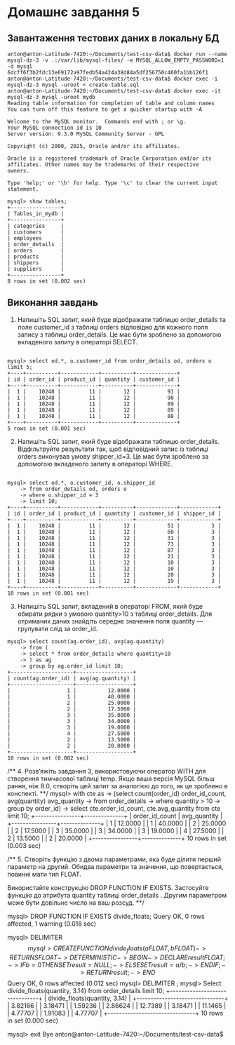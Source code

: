 #  Домашнє завдання 5

## Завантаження тестових даних в локальну БД

```
anton@anton-Latitude-7420:~/Documents/test-csv-data$ docker run --name mysql-dz-3 -v .:/var/lib/mysql-files/ -e MYSQL_ALLOW_EMPTY_PASSWORD=1 -d mysql
6dcff6f3b2fdc13e69172a97fedb54a424a38d84a5df256750c460fa1bb126f1
anton@anton-Latitude-7420:~/Documents/test-csv-data$ docker exec -i mysql-dz-3 mysql -uroot < create-table.sql
anton@anton-Latitude-7420:~/Documents/test-csv-data$ docker exec -it mysql-dz-3 mysql -uroot mydb
Reading table information for completion of table and column names
You can turn off this feature to get a quicker startup with -A

Welcome to the MySQL monitor.  Commands end with ; or \g.
Your MySQL connection id is 10
Server version: 9.3.0 MySQL Community Server - GPL

Copyright (c) 2000, 2025, Oracle and/or its affiliates.

Oracle is a registered trademark of Oracle Corporation and/or its
affiliates. Other names may be trademarks of their respective
owners.

Type 'help;' or '\h' for help. Type '\c' to clear the current input statement.

mysql> show tables;
+----------------+
| Tables_in_mydb |
+----------------+
| categories     |
| customers      |
| employees      |
| order_details  |
| orders         |
| products       |
| shippers       |
| suppliers      |
+----------------+
8 rows in set (0.002 sec)
```

## Виконання завдань

1.  Напишіть SQL запит, який буде відображати таблицю order_details та поле customer_id з таблиці orders відповідно для кожного поля запису з таблиці order_details. Це має бути зроблено за допомогою вкладеного запиту в операторі SELECT.
```

mysql> select od.*, o.customer_id from order_details od, orders o limit 5;
+----+----------+------------+----------+-------------+
| id | order_id | product_id | quantity | customer_id |
+----+----------+------------+----------+-------------+
|  1 |    10248 |         11 |       12 |          91 |
|  1 |    10248 |         11 |       12 |          90 |
|  1 |    10248 |         11 |       12 |          89 |
|  1 |    10248 |         11 |       12 |          89 |
|  1 |    10248 |         11 |       12 |          88 |
+----+----------+------------+----------+-------------+
5 rows in set (0.001 sec)
```

2. Напишіть SQL запит, який буде відображати таблицю order_details. Відфільтруйте результати так, щоб відповідний запис із таблиці orders виконував умову shipper_id=3. Це має бути зроблено за допомогою вкладеного запиту в операторі WHERE.

```

mysql> select od.*, o.customer_id, o.shipper_id 
    -> from order_details od, orders o 
    -> where o.shipper_id = 3 
    -> limit 10;
+----+----------+------------+----------+-------------+------------+
| id | order_id | product_id | quantity | customer_id | shipper_id |
+----+----------+------------+----------+-------------+------------+
|  1 |    10248 |         11 |       12 |          51 |          3 |
|  1 |    10248 |         11 |       12 |          60 |          3 |
|  1 |    10248 |         11 |       12 |          31 |          3 |
|  1 |    10248 |         11 |       12 |          73 |          3 |
|  1 |    10248 |         11 |       12 |          87 |          3 |
|  1 |    10248 |         11 |       12 |          21 |          3 |
|  1 |    10248 |         11 |       12 |          10 |          3 |
|  1 |    10248 |         11 |       12 |          10 |          3 |
|  1 |    10248 |         11 |       12 |          20 |          3 |
|  1 |    10248 |         11 |       12 |          19 |          3 |
+----+----------+------------+----------+-------------+------------+
10 rows in set (0.001 sec)
```

3. Напишіть SQL запит, вкладений в операторі FROM, який буде обирати рядки з умовою quantity>10 з таблиці order_details. Для отриманих даних знайдіть середнє значення поля quantity — групувати слід за order_id.

```
mysql> select count(ag.order_id), avg(ag.quantity) 
    -> from ( 
    -> select * from order_details where quantity>10
    -> ) as ag 
    -> group by ag.order_id limit 10;
+--------------------+------------------+
| count(ag.order_id) | avg(ag.quantity) |
+--------------------+------------------+
|                  1 |          12.0000 |
|                  1 |          40.0000 |
|                  2 |          25.0000 |
|                  2 |          17.5000 |
|                  3 |          35.0000 |
|                  3 |          34.0000 |
|                  3 |          19.0000 |
|                  4 |          27.5000 |
|                  2 |          13.5000 |
|                  2 |          20.0000 |
+--------------------+------------------+
10 rows in set (0.002 sec)
```

/**
4. Розв’яжіть завдання 3, використовуючи оператор WITH для створення тимчасової таблиці temp. Якщо ваша версія MySQL більш рання, ніж 8.0, створіть цей запит за аналогією до того, як це зроблено в конспекті.
**/
mysql> with cte as
    -> (select count(order_id) order_id_count, avg(quantity) avg_quantity
    -> from order_details
    -> where quantity  > 10
    -> group by order_id)
    -> select cte.order_id_count, cte.avg_quantity from cte limit 10;
+----------------+--------------+
| order_id_count | avg_quantity |
+----------------+--------------+
|              1 |      12.0000 |
|              1 |      40.0000 |
|              2 |      25.0000 |
|              2 |      17.5000 |
|              3 |      35.0000 |
|              3 |      34.0000 |
|              3 |      19.0000 |
|              4 |      27.5000 |
|              2 |      13.5000 |
|              2 |      20.0000 |
+----------------+--------------+
10 rows in set (0.003 sec)

/**
5. Створіть функцію з двома параметрами, яка буде ділити перший параметр на другий. Обидва параметри та значення, що повертається, повинні мати тип FLOAT.

Використайте конструкцію DROP FUNCTION IF EXISTS. Застосуйте функцію до атрибута quantity таблиці order_details . Другим параметром може бути довільне число на ваш розсуд.
**/


mysql> DROP FUNCTION IF EXISTS divide_floats;
Query OK, 0 rows affected, 1 warning (0.018 sec)

mysql> DELIMITER $$
mysql> CREATE FUNCTION divide_floats(a FLOAT, b FLOAT)
    -> RETURNS FLOAT
    -> DETERMINISTIC
    -> BEGIN
    -> DECLARE result FLOAT;
    -> IF b = 0 THEN SET result = NULL;
    -> ELSE SET result = a / b;
    -> END IF;
    -> RETURN result;
    -> END $$
Query OK, 0 rows affected (0.012 sec)
mysql> DELIMITER ;
mysql> Select divide_floats(quantity, 3.14) from order_details limit 10;
+-------------------------------+
| divide_floats(quantity, 3.14) |
+-------------------------------+
|                       3.82166 |
|                       3.18471 |
|                       1.59236 |
|                       2.86624 |
|                       12.7389 |
|                       3.18471 |
|                       11.1465 |
|                       4.77707 |
|                       1.91083 |
|                       4.77707 |
+-------------------------------+
10 rows in set (0.000 sec)

mysql> exit
Bye
anton@anton-Latitude-7420:~/Documents/test-csv-data$ 



